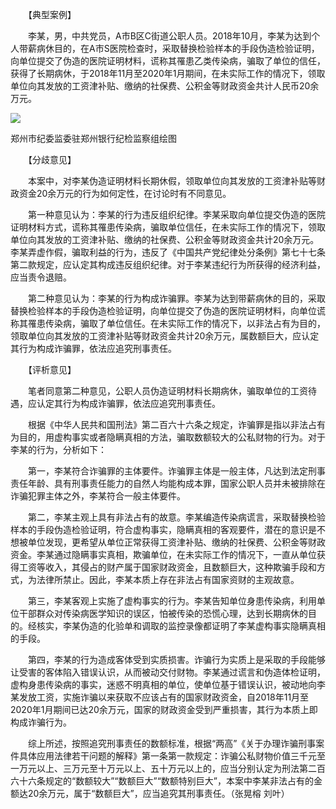 　　【典型案例】

　　李某，男，中共党员，A市B区C街道公职人员。2018年10月，李某为达到个人带薪病休目的，在A市S医院检查时，采取替换检验样本的手段伪造检验证明，向单位提交了伪造的医院证明材料，谎称其罹患乙类传染病，骗取了单位的信任，获得了长期病休，于2018年11月至2020年1月期间，在未实际工作的情况下，领取单位向其发放的工资津补贴、缴纳的社保费、公积金等财政资金共计人民币20余万元。

![](https://www.ccdi.gov.cn/hdjln/ywtt/202211/W020221125661191011947.jpeg)

郑州市纪委监委驻郑州银行纪检监察组绘图

　　【分歧意见】

　　本案中，对李某伪造证明材料长期休假，领取单位向其发放的工资津补贴等财政资金20余万元的行为如何定性，在讨论时有不同意见。

　　第一种意见认为：李某的行为违反组织纪律。李某采取向单位提交伪造的医院证明材料方式，谎称其罹患传染病，骗取单位信任，在未实际工作的情况下，领取单位向其发放的工资津补贴、缴纳的社保费、公积金等财政资金共计20余万元。李某弄虚作假，骗取利益的行为，违反了《中国共产党纪律处分条例》第七十七条第二款规定，应认定其构成违反组织纪律。对于李某违纪行为所获得的经济利益，应当责令退赔。

　　第二种意见认为：李某的行为构成诈骗罪。李某为达到带薪病休的目的，采取替换检验样本的手段伪造检验证明，向单位提交了伪造的医院证明材料，向单位谎称其罹患传染病，骗取了单位信任。在未实际工作的情况下，以非法占有为目的，领取单位向其发放的工资津补贴等财政资金共计20余万元，属数额巨大，应认定其行为构成诈骗罪，依法应追究刑事责任。

　　【评析意见】

　　笔者同意第二种意见，公职人员伪造证明材料长期病休，骗取单位的工资待遇，应认定其行为构成诈骗罪，依法应追究刑事责任。

　　根据《中华人民共和国刑法》第二百六十六条之规定，诈骗罪是指以非法占有为目的，用虚构事实或者隐瞒真相的方法，骗取数额较大的公私财物的行为。对于李某的行为，分析如下：

　　第一，李某符合诈骗罪的主体要件。诈骗罪主体是一般主体，凡达到法定刑事责任年龄、具有刑事责任能力的自然人均能构成本罪，国家公职人员并未被排除在诈骗犯罪主体之外，李某符合一般主体要件。

　　第二，李某主观上具有非法占有的故意。李某编造传染病谎言，采取替换检验样本的手段伪造检验证明，符合虚构事实，隐瞒真相的客观要件，潜在的意识是不想被单位发现，更希望从单位正常获得工资津补贴、缴纳的社保费、公积金等财政资金。李某通过隐瞒事实真相，欺骗单位，在未实际工作的情况下，一直从单位获得工资等收入，其侵占的财产属于国家财政资金，且数额巨大，这种欺骗手段和方式，为法律所禁止。因此，李某本质上存在非法占有国家资财的主观故意。

　　第三，李某客观上实施了虚构事实的行为。李某告知单位身患传染病，利用单位干部群众对传染病医学知识的误区，怕被传染的恐慌心理，达到长期病休的目的。经核实，李某伪造的化验单和调取的监控录像都证明了李某虚构事实隐瞒真相的手段。

　　第四，李某的行为造成客体受到实质损害。诈骗行为实质上是采取的手段能够让受害的客体陷入错误认识，从而被动交付财物。李某通过谎言和伪造体检证明，虚构身患传染病的事实，迷惑不明真相的单位，使单位基于错误认识，被动地向李某发放工资，实施诈骗以来获取不应该占有的国家财政资金，自2018年11月至2020年1月期间已达20余万元，国家的财政资金受到严重损害，其行为本质上即构成诈骗行为。

　　综上所述，按照追究刑事责任的数额标准，根据“两高”《关于办理诈骗刑事案件具体应用法律若干问题的解释》第一条第一款规定：诈骗公私财物价值三千元至一万元以上、三万元至十万元以上、五十万元以上的，应当分别认定为刑法第二百六十六条规定的“数额较大”“数额巨大”“数额特别巨大”，本案中李某非法占有的金额达20余万元，属于“数额巨大”，应当追究其刑事责任。（张晃榕 刘叶）
